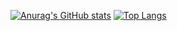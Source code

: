 [![Anurag's GitHub stats](https://github-readme-stats.vercel.app/api?username=Codebot247)](https://github.com/anuraghazra/github-readme-stats)
[![Top Langs](https://github-readme-stats.vercel.app/api/top-langs/?username=Codebot247)](https://github.com/anuraghazra/github-readme-stats)
<!---
Codebot247/Codebot247 is a ✨ special ✨ repository because its `README.md` (this file) appears on your GitHub profile.
You can click the Preview link to take a look at your changes.
--->
